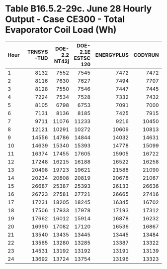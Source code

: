 # Table B16.5.2-29c. June 28 Hourly Output - Case CE300 - Total Evaporator Coil Load (Wh)
| Hour | TRNSYS-TUD | DOE-2.2 NT42j | DOE-2.1E ESTSC 120 | ENERGYPLUS | CODYRUN | HOT3000 |     |   Min |   Max |  Mean | Dev % $$ |     | TEST 0.0.0 | 
|:---- | ----------:| -------------:| ------------------:| ----------:| -------:| -------:| ---:| -----:| -----:| -----:| --------:| ---:| ----------:| 
| 1    |       8132 |          7552 |               7545 |       7472 |    7472 |    7668 |     |  7472 |  8132 |  7640 |      8.6 |     |       7545 | 
| 2    |       8116 |          7630 |               7627 |       7494 |    7707 |    7674 |     |  7494 |  8116 |  7708 |      8.1 |     |       7627 | 
| 3    |       8128 |          7550 |               7546 |       7447 |    7445 |    7528 |     |  7445 |  8128 |  7607 |      9.0 |     |       7546 | 
| 4    |       7224 |          7534 |               7528 |       7332 |    7432 |    7317 |     |  7224 |  7534 |  7395 |      4.2 |     |       7528 | 
| 5    |       8105 |          6798 |               6753 |       7091 |    7000 |    7514 |     |  6753 |  8105 |  7210 |     18.7 |     |       6753 | 
| 6    |       7131 |          8136 |               8185 |       7425 |    7915 |    9223 |     |  7131 |  9223 |  8003 |     26.1 |     |       8185 | 
| 7    |       9711 |         11076 |              11233 |       9216 |   10450 |   10770 |     |  9216 | 11233 | 10409 |     19.4 |     |      11233 | 
| 8    |      12121 |         10291 |              10272 |      10609 |   10813 |   11186 |     | 10272 | 12121 | 10882 |     17.0 |     |      10272 | 
| 9    |      14556 |         14786 |              14844 |      14032 |   14631 |   14744 |     | 14032 | 14844 | 14599 |      5.6 |     |      14844 | 
| 10   |      14639 |         15340 |              15393 |      14778 |   15099 |   15882 |     | 14639 | 15882 | 15188 |      8.2 |     |      15393 | 
| 11   |      16374 |         17455 |              17605 |      15905 |   16722 |   16614 |     | 15905 | 17605 | 16779 |     10.1 |     |      17605 | 
| 12   |      17248 |         16215 |              16188 |      16522 |   16258 |   16030 |     | 16030 | 17248 | 16410 |      7.4 |     |      16188 | 
| 13   |      20498 |         19723 |              19621 |      21588 |   21090 |   21180 |     | 19621 | 21588 | 20617 |      9.5 |     |      19621 | 
| 14   |      20234 |         20808 |              20819 |      20678 |   21067 |   21055 |     | 20234 | 21067 | 20777 |      4.0 |     |      20819 | 
| 15   |      26687 |         25387 |              25393 |      26133 |   26636 |   27070 |     | 25387 | 27070 | 26218 |      6.4 |     |      25393 | 
| 16   |      26723 |         27581 |              27721 |      26665 |   27416 |   27623 |     | 26665 | 27721 | 27288 |      3.9 |     |      27721 | 
| 17   |      17231 |         18205 |              18245 |      16345 |   16702 |   16551 |     | 16345 | 18245 | 17213 |     11.0 |     |      18245 | 
| 18   |      17506 |         17933 |              17978 |      17193 |   17312 |   16830 |     | 16830 | 17978 | 17459 |      6.6 |     |      17978 | 
| 19   |      17662 |         16012 |              15914 |      16878 |   16232 |   16635 |     | 15914 | 17662 | 16556 |     10.6 |     |      15914 | 
| 20   |      16990 |         17082 |              17120 |      16536 |   16867 |   17131 |     | 16536 | 17131 | 16954 |      3.5 |     |      17120 | 
| 21   |      13540 |         13435 |              13445 |      13445 |   13484 |   13525 |     | 13435 | 13540 | 13479 |      0.8 |     |      13445 | 
| 22   |      13565 |         13280 |              13285 |      13387 |   13322 |   13356 |     | 13280 | 13565 | 13366 |      2.1 |     |      13285 | 
| 23   |      14531 |         13192 |              13192 |      13191 |   13139 |   13343 |     | 13139 | 14531 | 13431 |     10.4 |     |      13192 | 
| 24   |      13692 |         13724 |              13754 |      13196 |   13323 |   12973 |     | 12973 | 13754 | 13444 |      5.8 |     |      13754 | 


